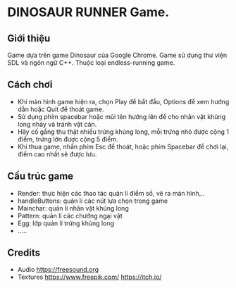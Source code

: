 # DINOSAUR RUNNER Game.
## Giới thiệu
Game dựa trên game Dinosaur của Google Chrome. 
Game sử dụng thư viện SDL và ngôn ngữ C++. 
Thuộc loại endless-running game.

## Cách chơi
* Khi màn hình game hiện ra, chọn Play để bắt đầu, Options để xem hướng dẫn hoặc Quit để thoát game.
* Sử dụng phím spacebar hoặc mũi tên hướng lên để cho nhân vật khủng long nhảy và tránh vật cản.
* Hãy cố gắng thu thật nhiều trứng khủng long, mỗi trứng nhỏ được cộng 1 điểm, trứng lớn được cộng 5 điểm.
* Khi thua game, nhấn phím Esc để thoát, hoặc phím Spacebar để chơi lại, điểm cao nhất sẽ được lưu.

## Cấu trúc game
* Render: thực hiện các thao tác quản lí điểm số, vẽ ra màn hình,..
* handleButtons: quản lí các nút lựa chọn trong game
* Mainchar: quản lí nhân vật khủng long
* Pattern: quản lí các chướng ngại vật
* Egg: lớp quản lí trứng khủng long
* .....

## Credits
* Audio
https://freesound.org
* Textures
https://www.freepik.com/
https://itch.io/


